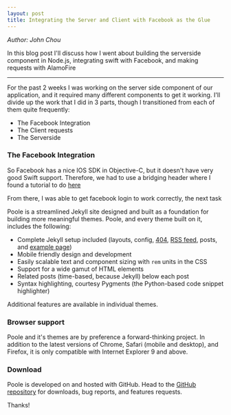 ```yaml
---
layout: post
title: Integrating the Server and Client with Facebook as the Glue
---
```


*Author: John Chou* 

In this blog post I'll discuss how I went about building the serverside component in Node.js, integrating swift with Facebook, and making requests with AlamoFire

-----

For the past 2 weeks I was working on the server side component of our application, and it required many different components to get it working.  I'll divide up the work that I did in 3 parts, though I transitioned from each of them quite frequently:

* The Facebook Integration
* The Client requests
* The Serverside

### The Facebook Integration

So Facebook has a nice IOS SDK in Objective-C, but it doesn't have very good Swift support.  Therefore, we had to use a bridging header where I found a tutorial to do [here](www.brianjcoleman.com/tutorial-facebook-login-in-swift/)

From there, I was able to get facebook login to work correctly, the next task 

Poole is a streamlined Jekyll site designed and built as a foundation for building more meaningful themes. Poole, and every theme built on it, includes the following:

* Complete Jekyll setup included (layouts, config, [404](/404.html), [RSS feed](/atom.xml), posts, and [example page](/about))
* Mobile friendly design and development
* Easily scalable text and component sizing with `rem` units in the CSS
* Support for a wide gamut of HTML elements
* Related posts (time-based, because Jekyll) below each post
* Syntax highlighting, courtesy Pygments (the Python-based code snippet highlighter)

Additional features are available in individual themes.

### Browser support

Poole and it's themes are by preference a forward-thinking project. In addition to the latest versions of Chrome, Safari (mobile and desktop), and Firefox, it is only compatible with Internet Explorer 9 and above.

### Download

Poole is developed on and hosted with GitHub. Head to the <a href="https://github.com/poole/poole">GitHub repository</a> for downloads, bug reports, and features requests.

Thanks!
